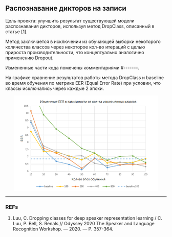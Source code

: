 ## Распознавание дикторов на записи

Цель проекта: улучшить результат существующей модели распознавания дикторов, используя метод DropClass, описанный в статье [1].

Метод заключается в исключении из обучающей выборки некоторого количества классов через некоторое кол-во итераций с целью прироста производительности, что концептуально аналогично применению Dropout.

Измененные части кода помечены комментариями #-------.

На графике сравнение результатов работы метода DropClass и baseline во время обучения по метрике EER (Equal Error Rate) при условии, что классы исключались через каждые 2 эпохи.

<p align="center">  
  <img src="img/EER.png" width="450" alt="EER">
</p>

---
### REFs

1. Luu, C. Dropping classes for deep speaker representation learning / C. Luu, P. Bell, S. Renals // Odyssey 2020 The Speaker and Language Recognition Workshop. — 2020. — P. 357-364.
